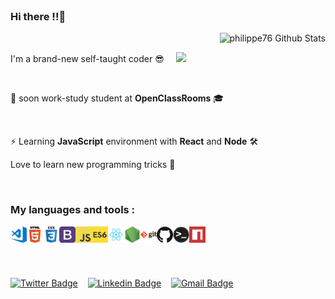 <br />

### Hi there !!👋  

<img align="right" alt="philippe76 Github Stats" src="https://github-readme-stats.vercel.app/api/top-langs/?username=philippe76" />

<br />

I'm a brand-new self-taught coder 😎  &nbsp; &nbsp; ![](https://visitor-badge.glitch.me/badge?page_id=philippe76.philippe76&style=flat-square&color=0088cc)

<br />

📆 soon work-study student at **OpenClassRooms** 🎓 

<br />

⚡ Learning **JavaScript** environment with **React** and **Node** 🛠️
<p>Love to learn new programming tricks 💖<p> 

<br />

 ### My languages and tools :

<img align="left" alt="Visual Studio Code" width="26px" src="https://raw.githubusercontent.com/github/explore/80688e429a7d4ef2fca1e82350fe8e3517d3494d/topics/visual-studio-code/visual-studio-code.png" />
<img align="left" alt="HTML5" width="26px" src="https://raw.githubusercontent.com/github/explore/80688e429a7d4ef2fca1e82350fe8e3517d3494d/topics/html/html.png" />
<img align="left" alt="CSS3" width="26px" src="https://raw.githubusercontent.com/github/explore/80688e429a7d4ef2fca1e82350fe8e3517d3494d/topics/css/css.png" />
<img align="left" alt="bootstrap" width="26px" src="https://raw.githubusercontent.com/github/explore/80688e429a7d4ef2fca1e82350fe8e3517d3494d/topics/bootstrap/bootstrap.png" />
<img align="left" alt="JavaScript" width="26px" src="https://raw.githubusercontent.com/github/explore/80688e429a7d4ef2fca1e82350fe8e3517d3494d/topics/javascript/javascript.png" />
<img align="left" alt="ES6" width="26px" src="https://raw.githubusercontent.com/github/explore/80688e429a7d4ef2fca1e82350fe8e3517d3494d/topics/es6/es6.png" />
<img align="left" alt="React" width="26px" src="https://raw.githubusercontent.com/github/explore/80688e429a7d4ef2fca1e82350fe8e3517d3494d/topics/react/react.png" />
<img align="left" alt="Node.js" width="26px" src="https://raw.githubusercontent.com/github/explore/80688e429a7d4ef2fca1e82350fe8e3517d3494d/topics/nodejs/nodejs.png" />
<img align="left" alt="Git" width="26px" src="https://raw.githubusercontent.com/github/explore/80688e429a7d4ef2fca1e82350fe8e3517d3494d/topics/git/git.png" />
<img align="left" alt="GitHub" width="26px" src="https://raw.githubusercontent.com/github/explore/78df643247d429f6cc873026c0622819ad797942/topics/github/github.png" />
<img align="left" alt="Terminal" width="26px" src="https://raw.githubusercontent.com/github/explore/80688e429a7d4ef2fca1e82350fe8e3517d3494d/topics/terminal/terminal.png" />
<img align="left" alt="npm" width="26px" src="https://raw.githubusercontent.com/github/explore/80688e429a7d4ef2fca1e82350fe8e3517d3494d/topics/npm/npm.png" />

<br />
<br />
<br />
<br /> 

[![Twitter Badge](https://img.shields.io/badge/-@I_m_your_dev-00acee?style=flat&logo=Twitter&logoColor=white)](https://twitter.com/I_m_your_dev)&nbsp; &nbsp; 
[![Linkedin Badge](https://img.shields.io/badge/-P.Lanougadere-0072b1?style=flat&logo=Linkedin&logoColor=white)](https://www.linkedin.com/in/philippe-lanougadere/)&nbsp; &nbsp; 
[![Gmail Badge](https://img.shields.io/badge/-@gmail.com-c14438?style=flat&logo=Gmail&logoColor=white)](mailto:p.lanougadere@gmail.com "Connect via Email")&nbsp; &nbsp; 



